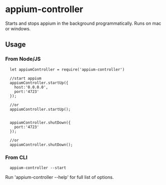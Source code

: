 # appium-controller
Starts and stops appium in the background programmatically. Runs on mac or windows.

## Usage
### From Node/JS

```
  let appiumController = require('appium-controller')

  //start appium
  appiumController.startUp({
    host:'0.0.0.0',
    port:'4723'
  });

  //or
  appiumController.startUp();


  appiumController.shutDown({
    port:'4723'
  });

  //or
  appiumController.shutDown();

```

### From CLI
```
  appium-controller --start

```

Run 'appium-controller --help' for full list of options.
